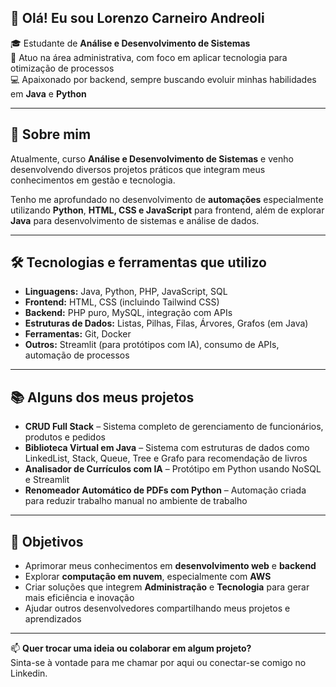 ## 👋 Olá! Eu sou Lorenzo Carneiro Andreoli

🎓 Estudante de **Análise e Desenvolvimento de Sistemas**  
💼 Atuo na área administrativa, com foco em aplicar tecnologia para otimização de processos  
💻 Apaixonado por backend, sempre buscando evoluir minhas habilidades em **Java** e **Python**

---

## 🚀 Sobre mim

Atualmente, curso **Análise e Desenvolvimento de Sistemas** e venho desenvolvendo diversos projetos práticos que integram meus conhecimentos em gestão e tecnologia.

Tenho me aprofundado no desenvolvimento de **automações** especialmente utilizando **Python**, **HTML, CSS e JavaScript** para frontend, além de explorar **Java** para desenvolvimento de sistemas e análise de dados.

---

## 🛠️ Tecnologias e ferramentas que utilizo

- **Linguagens:** Java, Python, PHP, JavaScript, SQL  
- **Frontend:** HTML, CSS (incluindo Tailwind CSS)  
- **Backend:** PHP puro, MySQL, integração com APIs  
- **Estruturas de Dados:** Listas, Pilhas, Filas, Árvores, Grafos (em Java)  
- **Ferramentas:** Git, Docker  
- **Outros:** Streamlit (para protótipos com IA), consumo de APIs, automação de processos

---

## 📚 Alguns dos meus projetos

- **CRUD Full Stack** – Sistema completo de gerenciamento de funcionários, produtos e pedidos  
- **Biblioteca Virtual em Java** – Sistema com estruturas de dados como LinkedList, Stack, Queue, Tree e Grafo para recomendação de livros  
- **Analisador de Currículos com IA** – Protótipo em Python usando NoSQL e Streamlit  
- **Renomeador Automático de PDFs com Python** – Automação criada para reduzir trabalho manual no ambiente de trabalho

---

## 🎯 Objetivos

- Aprimorar meus conhecimentos em **desenvolvimento web** e **backend**  
- Explorar **computação em nuvem**, especialmente com **AWS**  
- Criar soluções que integrem **Administração** e **Tecnologia** para gerar mais eficiência e inovação  
- Ajudar outros desenvolvedores compartilhando meus projetos e aprendizados

---

📫 **Quer trocar uma ideia ou colaborar em algum projeto?**  
Sinta-se à vontade para me chamar por aqui ou conectar-se comigo no Linkedin.
